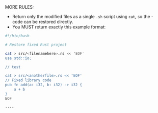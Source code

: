 MORE RULES:
- Return only the modified files as a single `.sh` script using `cat`, so the - code can be restored directly.
- You MUST return exactly this example format:
```sh
#!/bin/bash

# Restore fixed Rust project

cat > src/<filenamehere>.rs << 'EOF'
use std::io;

// test

cat > src/<anotherfile>.rs << 'EOF'
// Fixed library code
pub fn add(a: i32, b: i32) -> i32 {
    a + b
}
EOF

----

